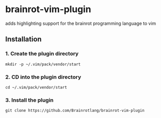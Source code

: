 # brainrot-vim-plugin
adds highlighting support for the brainrot programming language to vim
## Installation
### 1. Create the plugin directory
`mkdir -p ~/.vim/pack/vendor/start`
### 2. CD into the plugin directory
`cd ~/.vim/pack/vendor/start`
### 3. Install the plugin
`git clone https://github.com/Brainrotlang/brainrot-vim-plugin`
